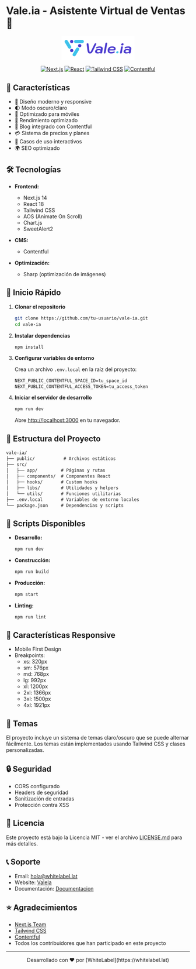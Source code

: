 # Vale.ia - Asistente Virtual de Ventas 🤖

<div align="center">
  <img src="public/images/logo.png" alt="Vale.ia Logo" width="200"/>
  
  [![Next.js](https://img.shields.io/badge/Next.js-14.2.13-black?style=flat-square&logo=next.js)](https://nextjs.org/)
  [![React](https://img.shields.io/badge/React-18-blue?style=flat-square&logo=react)](https://reactjs.org/)
  [![Tailwind CSS](https://img.shields.io/badge/Tailwind_CSS-3.4.17-38B2AC?style=flat-square&logo=tailwind-css)](https://tailwindcss.com/)
  [![Contentful](https://img.shields.io/badge/Contentful-CMS-2478CC?style=flat-square&logo=contentful)](https://www.contentful.com/)
</div>

## 🌟 Características

- 🎨 Diseño moderno y responsive
- 🌓 Modo oscuro/claro
- 📱 Optimizado para móviles
- 🚀 Rendimiento optimizado
- 📝 Blog integrado con Contentful
- 💳 Sistema de precios y planes
- 🔄 Casos de uso interactivos
- 🌍 SEO optimizado

## 🛠️ Tecnologías

- **Frontend:**
  - Next.js 14
  - React 18
  - Tailwind CSS
  - AOS (Animate On Scroll)
  - Chart.js
  - SweetAlert2

- **CMS:**
  - Contentful

- **Optimización:**
  - Sharp (optimización de imágenes)

## 🚀 Inicio Rápido

1. **Clonar el repositorio**
   ```bash
   git clone https://github.com/tu-usuario/vale-ia.git
   cd vale-ia
   ```

2. **Instalar dependencias**
   ```bash
   npm install
   ```

3. **Configurar variables de entorno**
   
   Crea un archivo `.env.local` en la raíz del proyecto:
   ```env
   NEXT_PUBLIC_CONTENTFUL_SPACE_ID=tu_space_id
   NEXT_PUBLIC_CONTENTFUL_ACCESS_TOKEN=tu_access_token
   ```

4. **Iniciar el servidor de desarrollo**
   ```bash
   npm run dev
   ```

   Abre [http://localhost:3000](http://localhost:3000) en tu navegador.

## 📁 Estructura del Proyecto

```
vale-ia/
├── public/           # Archivos estáticos
├── src/
│   ├── app/         # Páginas y rutas
│   ├── components/  # Componentes React
│   ├── hooks/       # Custom hooks
│   ├── libs/        # Utilidades y helpers
│   └── utils/       # Funciones utilitarias
├── .env.local       # Variables de entorno locales
└── package.json     # Dependencias y scripts
```

## 🔧 Scripts Disponibles

- **Desarrollo:**
  ```bash
  npm run dev
  ```

- **Construcción:**
  ```bash
  npm run build
  ```

- **Producción:**
  ```bash
  npm start
  ```

- **Linting:**
  ```bash
  npm run lint
  ```

## 📱 Características Responsive

- Mobile First Design
- Breakpoints:
  - xs: 320px
  - sm: 576px
  - md: 768px
  - lg: 992px
  - xl: 1200px
  - 2xl: 1366px
  - 3xl: 1500px
  - 4xl: 1921px

## 🎨 Temas

El proyecto incluye un sistema de temas claro/oscuro que se puede alternar fácilmente. Los temas están implementados usando Tailwind CSS y clases personalizadas.

## 🔒 Seguridad

- CORS configurado
- Headers de seguridad
- Sanitización de entradas
- Protección contra XSS

## 📄 Licencia

Este proyecto está bajo la Licencia MIT - ver el archivo [LICENSE.md](LICENSE.md) para más detalles.

## 📞 Soporte

- Email: hola@whitelabel.lat
- Website: [ValeIa](https://valeia.tech)
- Documentación: [Documentacion](https://valeia.tech/docs)

## ⭐ Agradecimientos

- [Next.js Team](https://nextjs.org/)
- [Tailwind CSS](https://tailwindcss.com/)
- [Contentful](https://www.contentful.com/)
- Todos los contribuidores que han participado en este proyecto

---

<div align="center">
  Desarrollado con ❤️ por [WhiteLabel](https://whitelabel.lat)
</div>
